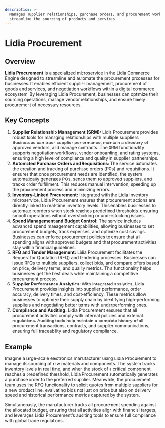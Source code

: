 ```yaml
---
description: >-
  Manages supplier relationships, purchase orders, and procurement workflows to
  streamline the sourcing of products and services.
---
```


# Lidia Procurement

## **Overview**

**Lidia Procurement** is a specialized microservice in the Lidia Commerce Engine designed to streamline and automate the procurement processes for businesses. It enables efficient supplier management, procurement of goods and services, and negotiation workflows within a digital commerce ecosystem. By leveraging Lidia Procurement, businesses can optimize their sourcing operations, manage vendor relationships, and ensure timely procurement of necessary resources.

## Key Concepts

1. **Supplier Relationship Management (SRM):** Lidia Procurement provides robust tools for managing relationships with multiple suppliers. Businesses can track supplier performance, maintain a directory of approved vendors, and manage contracts. The SRM functionality supports negotiation workflows, vendor onboarding, and rating systems, ensuring a high level of compliance and quality in supplier partnerships.
2. **Automated Purchase Orders and Requisitions:** The service automates the creation and tracking of purchase orders (POs) and requisitions. It ensures that once procurement needs are identified, the system automatically generates POs, sends them to approved suppliers, and tracks order fulfillment. This reduces manual intervention, speeding up the procurement process and minimizing errors.
3. **Inventory-Linked Procurement:** Integrated with the Lidia Inventory microservice, Lidia Procurement ensures that procurement actions are directly linked to real-time inventory levels. This enables businesses to automate reorders when stock reaches predefined thresholds, ensuring smooth operations without overstocking or understocking issues.
4. **Spend Management and Budget Control:** The service includes advanced spend management capabilities, allowing businesses to set procurement budgets, track expenses, and optimize cost savings. Businesses can enforce procurement policies to ensure that all spending aligns with approved budgets and that procurement activities stay within financial guidelines.
5. **RFQ and Tender Management:** Lidia Procurement facilitates the Request for Quotation (RFQ) and tendering processes. Businesses can issue RFQs to multiple suppliers, collect bids, and compare offers based on price, delivery terms, and quality metrics. This functionality helps businesses get the best deals while maintaining a competitive procurement process.
6. **Supplier Performance Analytics:** With integrated analytics, Lidia Procurement provides insights into supplier performance, order accuracy, delivery times, and cost-efficiency. These metrics allow businesses to optimize their supply chain by identifying high-performing suppliers and negotiating better terms with underperforming ones.
7. **Compliance and Auditing:** Lidia Procurement ensures that all procurement activities comply with internal policies and external regulations. Auditing tools help maintain a complete history of all procurement transactions, contracts, and supplier communications, ensuring full traceability and regulatory compliance.

## Example

Imagine a large-scale electronics manufacturer using Lidia Procurement to manage its sourcing of raw materials and components. The system tracks inventory levels in real time, and when the stock of a critical component reaches a predefined threshold, Lidia Procurement automatically generates a purchase order to the preferred supplier. Meanwhile, the procurement team uses the RFQ functionality to solicit quotes from multiple suppliers for a new product line, evaluating bids not just on price but also on delivery speed and historical performance metrics captured by the system.

Simultaneously, the manufacturer tracks all procurement spending against the allocated budget, ensuring that all activities align with financial targets, and leverages Lidia Procurement’s auditing tools to ensure full compliance with global trade regulations.
